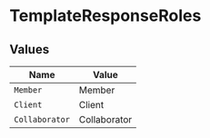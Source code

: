 # TemplateResponseRoles


## Values

| Name           | Value          |
| -------------- | -------------- |
| `Member`       | Member         |
| `Client`       | Client         |
| `Collaborator` | Collaborator   |
